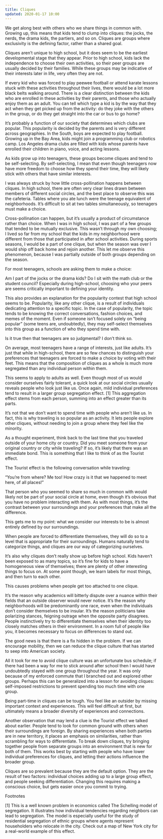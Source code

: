 ```yaml
---
title: Cliques
updated: 2020-01-17 10:00
---
```


We get along best with others who we share things in common with. Growing up, this means that kids tend to clump into cliques: the jocks, the nerds, the drama kids, the partiers, and so on. Cliques are groups where exclusivity is the defining factor, rather than a shared goal.

Cliques aren’t unique to high school, but it does seem to be the earliest developmental stage that they appear. Prior to high school, kids lack the independence to choose their own activities, so their peer groups are usually decided by their families. While these groups may be indicative of their interests later in life, very often they are not. 

If every kid who was forced to play peewee football or attend karate lessons stuck with these activities throughout their lives, there would be a lot more black belts walking around. There is a clear distinction between the kids who are enrolled in these activities by their parents, and those who actually enjoy them as an adult. You can tell which type a kid is by the way that they act when they get picked up from the activity: do they joke with the others in the group, or do they get straight into the car or bus to go home? 

It’s probably a function of our society that determines which clubs are popular. This popularity is decided by the parents and is very different across geographies. In the South, boys are expected to play football. Growing up in the Bay Area, kids might join a programming club or robotics camp. Los Angeles drama clubs are filled with kids whose parents have enrolled their children in piano, voice, and acting lessons. 

As kids grow up into teenagers, these groups become cliques and tend to be self-selecting. By self-selecting, I mean that even though teenagers now have more freedom to choose how they spend their time, they will likely stick with others that have similar interests. 

I was always struck by how little cross-pollination happens between cliques. In high school, there are often very clear lines drawn between members of different social circles, and the best place to observe this was the cafeteria. Tables where you ate lunch were the teenage equivalent of neighborhoods. It’s difficult to sit at two tables simultaneously, so teenagers must make a choice. 

Cross-pollination can happen, but it’s usually a product of circumstance rather than choice. When I was in high school, I was part of a few groups that tended to be mutually exclusive. This wasn’t through my own choosing; I lived so far from my school that the kids in my neighborhood were different from those that participated in after school activities. During sports seasons, I would be a part of one clique, but when the season was over I would ship off back home and rejoin another. This let me observe this phenomenon, because I was partially outside of both groups depending on the season. 

For most teenagers, schools are asking them to make a choice:

Am I part of the jocks or the drama kids? Do I sit with the math club or the student council? Especially during high-school, choosing who your peers are seems critically important to defining your identity.

This also provides an explanation for the popularity contest that high school seems to be. Popularity, like any other clique, is a result of individuals dedicating attention to a specific topic. In the case of popularity, the topic tends to be knowing the correct conversations, fashion choices, and memes of the moment. Even if someone isn’t focused solely on “being popular” (some teens are, undoubtedly), they may self-select themselves into this group as a function of who they spend time with. 

Is it true then that teenagers are so judgmental? I don’t think so. 

On average, most teenagers have a range of interests, just like adults. It’s just that while in high-school, there are so few chances to distinguish your preferences that teenagers are forced to make a choice by voting with their feet. This means that the composition of cliques as a whole is much more segregated than any individual person within them. 

This seems to apply to adults as well. Even though most of us would consider ourselves fairly tolerant, a quick look at our social circles usually reveals people who look just like us. Once again, mild individual preferences tend to result in a larger group segregation effect. [1] This aggregation effect stems from each person, summing into an effect greater than its parts. 

It’s not that we don’t want to spend time with people who aren’t like us. In fact, this is why traveling is so popular as an activity. It lets people explore other cliques, without needing to join a group where they feel like the minority. 

As a thought experiment, think back to the last time that you traveled outside of your home city or country. Did you meet someone from your original country or city while traveling? If so, it’s likely that there was an immediate bond. This is something that I like to think of as the Tourist effect. 

The Tourist effect is the following conversation while traveling: 

“You’re from where? Me too! How crazy is it that we happened to meet here, of all places!”

That person who you seemed to share so much in common with would likely not be part of your social circle at home, even though it’s obvious that you have no problem interacting with them. As with most things, it’s the contrast between your surroundings and your preferences that make all the difference. 

This gets me to my point: what we consider our interests to be is almost entirely defined by our surroundings.

When people are forced to differentiate themselves, they will do so to a level that is appropriate for their surroundings. Humans naturally tend to categorize things, and cliques are our way of categorizing ourselves.

It’s also why cliques don’t really show up before high school. Kids haven’t been exposed to as many topics, so it’s fine for kids to have a homogeneous view of themselves; there are plenty of other interesting things to focus on. At some point though, we learn labels for most things, and then turn to each other. 

This causes problems when people get too attached to one clique. 

It’s the reason why academics will bitterly dispute over a nuance within their fields that an outside observer would never notice. It’s the reason why neighborhoods will be predominantly one race, even when the individuals don’t consider themselves to be insular. It’s the reason politicians take polarizing stances, feigning outrage when the opposite party disagrees.  People instinctively try to differentiate themselves when  their identity too closely matches others in their environment. In a room full of people like you, it becomes necessary to focus on differences to stand out. 

The good news is that there is a fix hidden in the problem. If we can encourage mobility, then we can reduce the clique culture that has started to seep into American society. 

All it took for me to avoid clique culture was an unfortunate bus schedule; if there had been a way for me to stick around after school then I would have undoubtedly stayed with one group throughout the year. It was only because of my enforced commute that I branched out and explored other groups. Perhaps this can be generalized into a lesson for avoiding cliques: self-imposed restrictions to prevent spending too much time with one group. 

Being part-time in cliques can be tough. You feel like an outsider by missing important context and experiences. This will feel difficult at first, but ultimately means a broader diversity of experiences and connections.

Another observation that may lend a clue is the Tourist effect we talked about earlier. People tend to look for common ground with others when their surroundings are foreign. By sharing experiences when both parties are in new territory, it places an emphasis on similarities, rather than scrambling for ways to differentiate. To break down cliques, try bringing together people from separate groups into an environment that is new for both of them. This works best by starting with people who have lower individual preferences for cliques, and letting their actions influence the broader group. 

Cliques are so prevalent because they are the default option. They are the result of two factors: individual choices adding up to a large group effect, and people seeking differentiation. Changing this requires making a conscious choice, but gets easier once you commit to trying. 

<div class="divider"></div>

Footnotes

[1] This is a well known problem in economics called The Schelling model of segregation. It illustrates how individual tendencies regarding neighbors can lead to segregation. The model is especially useful for the study of residential segregation of ethnic groups where agents represent householders who relocate in the city. Check out a map of New York city for a real-world example of this effect. 
